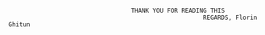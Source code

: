 





                                      THANK YOU FOR READING THIS
                                                          REGARDS, Florin Ghitun
